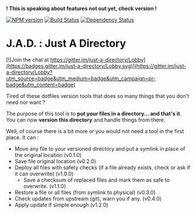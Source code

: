 **! This is speaking about features not out yet, check version !**

[![NPM version][npm-image]][npm-url] [![Build Status][travis-image]][travis-url] [![Dependency Status][daviddm-image]][daviddm-url]

# J.A.D. : Just A Directory

[![Join the chat at https://gitter.im/just-a-directory/Lobby](https://badges.gitter.im/just-a-directory/Lobby.svg)](https://gitter.im/just-a-directory/Lobby?utm_source=badge&utm_medium=badge&utm_campaign=pr-badge&utm_content=badge)

Tired of these dotfiles version tools that does so many things that you don't need nor want ?

The purpose of this tool is to **put your files in a directory... and that's it**.
You can now **version this directory** and handle things from there.

Well, of course there is a bit more or you would not need a tool in the first place.
It can : 
* Move any file to your versioned directory and put a symlink in place of the original location (v0.1.0)
* Save file original location (v0.2.0)
* Deploy all files with safety checks (if a file already exists, check or ask if it can overwrite) (v1.0.0)
    * Save a checksum of replaced files and mark them as safe to overwrite. (v1.1.0)
* Restore a file or all files (from symlink to physical) (v0.3.0)
* Check updates from upstream (git), warn you if any. (v0.4.0)
* Apply update if simple enough (v1.2.0)

[npm-image]: https://img.shields.io/npm/v/jad.svg
[npm-url]: https://npmjs.org/package/jad
[travis-image]: https://travis-ci.org/AdrienHorgnies/just-a-directory.svg?branch=master
[travis-url]: https://travis-ci.org/AdrienHorgnies/just-a-directory
[daviddm-image]: https://david-dm.org/AdrienHorgnies/just-a-directory.svg?theme=shields.io
[daviddm-url]: https://david-dm.org/AdrienHorgnies/just-a-directory
